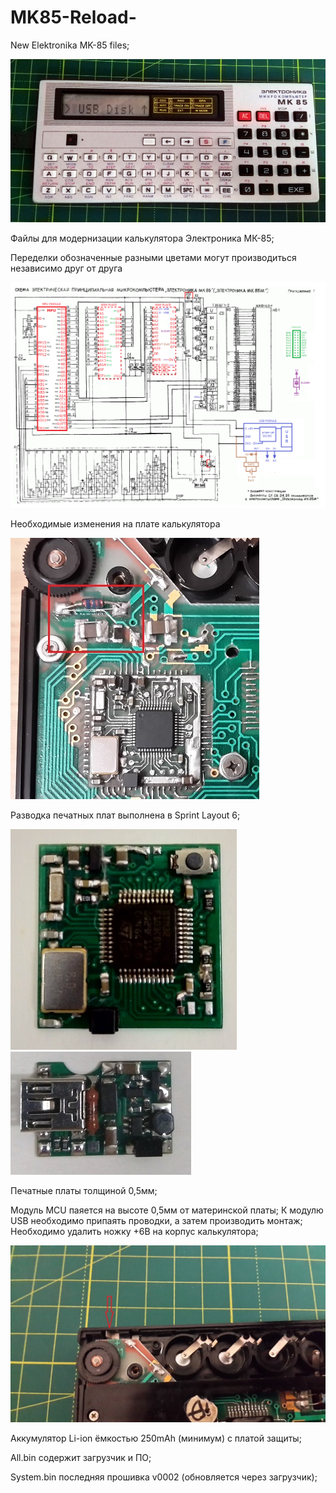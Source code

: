 # MK85-Reload-
New Elektronika MK-85 files;

![MK85Reload](/Pictures/IMG_20201219_152831~2.jpg)

Файлы для модернизации калькулятора Электроника МК-85; 

Переделки обозначенные разными цветами могут производиться независимо друг от друга

![SCH](Schematic-Reload.png)

Необходимые изменения на плате калькулятора

![MPUpcb](/Pictures/Remake.jpg)

Разводка печатных плат выполнена в Sprint Layout 6;

![MPUpcb](/Pictures/MPU-Mod.jpg) ![USBpcb](/Pictures/USB-Mod.jpg)

Печатные платы толщиной 0,5мм;

Модуль MCU паяется на высоте 0,5мм от материнской платы;
К модулю USB необходимо припаять проводки, а затем производить монтаж;
Необходимо удалить ножку +6В на корпус калькулятора;

![Lapka](/Pictures/Lapka.jpg)

Аккумулятор Li-ion ёмкостью 250mAh (минимум) с платой защиты;

All.bin содержит загрузчик и ПО;

System.bin последняя прошивка v0002 (обновляется через загрузчик);
